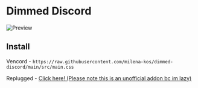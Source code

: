 # Dimmed Discord

![Preview](https://media.discordapp.net/attachments/1134519858034389026/1134522352814800956/image.png)

## Install

Vencord - `https://raw.githubusercontent.com/milena-kos/dimmed-discord/main/src/main.css`

Replugged - [Click here! (Please note this is an unofficial addon bc im lazy)](https://replugged.dev/install?identifier=milena-kos/dimmed-discord&source=github)
